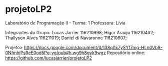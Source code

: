 # projetoLP2
Laboratório de Programação II - Turma: 1
Professora: Lívia

Integrantes do Grupo: 
Lucas Jarrier 116210998; 
Higor Araújo 116210432; 
Thallyson Alves 116211019; 
Daniel di Navaronne 116210607;

Projeto> https://docs.google.com/document/d/138ql1x7ySYf7mg-HLn0Vb8-0NfmhjPsReE0od5Po-yg/pub#h.wg9h8gyk9wgz
Repositório online: https://github.com/lucasjarrier/projetoLP2
